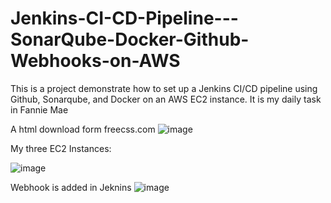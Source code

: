 # Jenkins-CI-CD-Pipeline---SonarQube-Docker-Github-Webhooks-on-AWS

This is a project demonstrate how to set up a Jenkins CI/CD pipeline using Github, Sonarqube, and Docker on an AWS EC2 instance. It is my daily task in Fannie Mae

A html download form freecss.com
![image](https://github.com/chunkityip/Jenkins-CI-CD-Pipeline---SonarQube-Docker-Github-Webhooks-on-AWS/assets/47329780/9aae1fc4-33dd-4c7a-8ff4-b70b48b75825)


My three EC2 Instances:

![image](https://github.com/chunkityip/Jenkins-CI-CD-Pipeline---SonarQube-Docker-Github-Webhooks-on-AWS/assets/47329780/e8f4c768-1571-49e0-a249-8412cff54fbc)

Webhook is added in Jeknins
![image](https://github.com/chunkityip/Jenkins-CI-CD-Pipeline---SonarQube-Docker-Github-Webhooks-on-AWS/assets/47329780/cc049d14-3e22-4152-8c9f-56293dc4d255)

